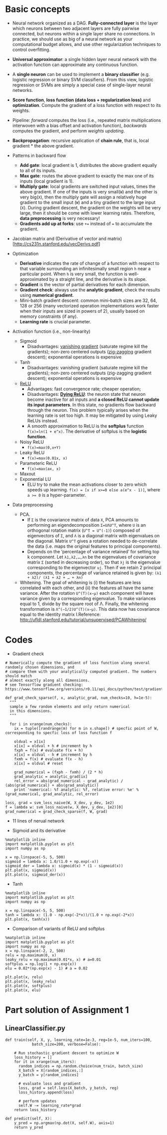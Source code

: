 # Basic concepts
- Neural network organized as a DAG. **Fully-connected layer** is the layer which neurons between two adjacent layers are fully pairwise connected, but neurons within a single layer share no connections. In practice, we should use as big of a neural network as your computational budget allows, and use other regularization techniques to control overfitting.

- **Universal approximator**: a single hidden layer neural network with the activation function can approximate any continuous function.

- A **single neuron** can be used to implement a **binary classifier** (e.g. logistic regression or binary SVM classifiers). From this view, logistic regression or SVMs are simply a special case of single-layer neural networks. 

- **Score function**, **loss function (data loss + regularization loss)** and **optimization**. Compute the gradient of a loss function with respect to its weights.

- Pipeline: *forward* computes the loss (i.e., repeated matrix multiplications interwoven with a bias offset and activation function), *backwards* computes the gradient, and perform *weights updating*.

- **Backpropagation**: recursive application of **chain rule**, that is, local gradient * the above gradient. 

- Patterns in backward flow
  - **Add gate**: local gradient is 1, distributes the above gradient equally to all of its inputs.
  - **Max gate**: routes the above gradient to exactly the max one of its inputs (local gradient is 1).
  - **Multiply gate**: local gradients are switched input values, times the above gradient. If one of the inputs is very small(`W`) and the other is very big(`X`), then the multiply gate will assign a relatively huge gradient to the small input (`W`) and a tiny gradient to the large input (`X`). During gradient descent, the gradient on the weights will be very large, then it should be come with lower learning rates. Therefore, **data preprocessing** is very necessary!
  - **Gradients add up at forks**: use `+=` instead of `=` to accumulate the gradient.
 
- Jacobian matrix and (Derivative of vector and matrix)[http://cs231n.stanford.edu/vecDerivs.pdf]

- Optimization
  - **Derivative** indicates the rate of change of a function with respect to that variable surrounding an infinitesimally small region `h` near a particular point. When `h` is very small, the function is well-approximated by a straight line, and the derivative is its slope.
  - **Gradient** is the vector of partial derivatives for each dimension.
  - **Gradient check**: always use the **analytic gradient**, check the results using **numerical gradient**.
  - Mini-batch gradient descent: common mini-batch sizes are 32, 64, 128 or 256 (many vectorized operation implementations work faster when their inputs are sized in powers of 2), usually based on memory constraints (if any).
  - **Learning rate** is crucial parameter.
 
- Activation function (i.e., non-linearity)
  - Sigmoid
    - Disadvantages: [vanishing gradient](https://en.wikipedia.org/wiki/Vanishing_gradient_problem) (saturate regime kill the gradients); non-zero centered outputs ([zig-zagging](https://zhuanlan.zhihu.com/p/25110450) gradient descent); exponential operations is expensive
  - Tanh
    - Disadvantages: vanishing gradient (saturate regime kill the gradients); non-zero centered outputs (zig-zagging gradient descent); exponential operations is expensive
  - [ReLU](https://en.wikipedia.org/wiki/Rectifier_(neural_networks))
    - Advantages: fast convergence rate; cheaper operation; 
    - Disadvantages: [**Dying ReLU**](https://datascience.stackexchange.com/questions/5706/what-is-the-dying-relu-problem-in-neural-networks): the neuron state that neuron become inactive for all inputs and **a closed ReLU cannot update its input parameters**. In this state, no gradients flow backward through the neuron. This problem typically arises when the learning rate is set too high. It may be mitigated by using Leaky ReLUs instead.
    - A smooth approximation to ReLU is the **softplus** function `f(x)=ln(1 + e^x)`. The derivative of softplus is the **logistic function**.
  - Noisy ReLU
    - `f(x)=max(0,x+Y)`
  - Leaky ReLU
    - `f(x)=max(0.01x, x)`
  - Parameteric ReLU
    - `f(x)=max(ax, x)`
  - Maxout
  - Exponential LU
    - ELU try to make the mean activations closer to zero which speeds up learning. `f(x) = [x if x>=0 else a(e^x - 1)]`, where `a >= 0` is a hyper-parameter.


- Data preprocessing
  - PCA. 
     - If `Σ` is the covariance matrix of data `X`, PCA amounts to performing an eigendecomposition `Σ=UΛU^T`, where `U` is an orthogonal rotation matrix (`U^T = U^(-1)`) composed of eigenvectors of `Σ`, and `Λ` is a diagonal matrix with eigenvalues on the diagonal. Matrix `U^T` gives a rotation needed to de-correlate the data (i.e. maps the original features to principal components).
     - Depends on the ‘percentage of variance retained’ for setting top k component. Let `λ1,λ2,…,λn` be the eigenvalues of covariance matrix `Σ` (sorted in decreasing order), so that `λj` is the eigenvalue corresponding to the eigenvector `uj`. Then if we retain 2 principal components, the percentage of variance retained is given by: `(λ1 + λ2)/ (λ1 + λ2 + … + λn)`
  - Whitening. The goal of whitening is (i) the features are less correlated with each other, and (ii) the features all have the same variance. After the rotation `U^(T)(x−μ)` each component will have variance given by a corresponding eigenvalue. To make variances equal to 1, divide by the square root of Λ. Finally, the whitening transformation is `Λ^(−1/2)U^(T)(x−μ)`. This data now has covariance equal to the identity matrix I.Reference: http://ufldl.stanford.edu/tutorial/unsupervised/PCAWhitening/



# Codes
- Gradient check
```
# Numerically compute the gradient of loss function along several randomly chosen dimensions, and
# compare them with your analytically computed gradient. The numbers should match
# almost exactly along all dimensions.
# see Tensorflow gradient checking: https://www.tensorflow.org/versions/r0.11/api_docs/python/test/gradient_checking

def grad_check_sparse(f, x, analytic_grad, num_checks=10, h=1e-5):
  """
  sample a few random elements and only return numerical
  in this dimensions.
  """

  for i in xrange(num_checks):
    ix = tuple([randrange(m) for m in x.shape]) # specfic point of W, corresponding to specfic loss of loss function f

    oldval = x[ix]
    x[ix] = oldval + h # increment by h
    fxph = f(x) # evaluate f(x + h)
    x[ix] = oldval - h # increment by h
    fxmh = f(x) # evaluate f(x - h)
    x[ix] = oldval # reset

    grad_numerical = (fxph - fxmh) / (2 * h)
    grad_analytic = analytic_grad[ix]
    rel_error = abs(grad_numerical - grad_analytic) / (abs(grad_numerical) + abs(grad_analytic))
    print 'numerical: %f analytic: %f, relative error: %e' % (grad_numerical, grad_analytic, rel_error)
	
loss, grad = svm_loss_naive(W, X_dev, y_dev, 1e2)
f = lambda w: svm_loss_naive(w, X_dev, y_dev, 1e2)[0]
grad_numerical = grad_check_sparse(f, W, grad)
```

- 11 lines of nerual network

- Sigmoid and its derivative
```
%matplotlib inline
import matplotlib.pyplot as plt
import numpy as np

x = np.linspace(-5, 5, 500)
sigmoid = lambda x: 1.0/(1.0 + np.exp(-x))
sigmoid_der = lambda x: sigmoid(x) * (1 - sigmoid(x))
plt.plot(x, sigmoid(x))
plt.plot(x, sigmoid_der(x))
```

- Tanh 
```
%matplotlib inline
import matplotlib.pyplot as plt
import numpy as np

x = np.linspace(-5, 5, 500)
tanh = lambda x: (1.0 - np.exp(-2*x))/(1.0 + np.exp(-2*x))
plt.plot(x, tanh(x))
```

- Comparison of variants of ReLU and softplus
```
%matplotlib inline
import matplotlib.pyplot as plt
import numpy as np
x = np.linspace(-2, 2, 500)
relu = np.maximum(0, x)
leaky_relu = np.maximum(0.01*x, x) # a=0.01
softplus = np.log(1 + np.exp(x))
elu = 0.02*(np.exp(x) - 1) # a = 0.02

plt.plot(x, relu)
plt.plot(x, leaky_relu)
plt.plot(x, softplus)
plt.plot(x, elu)
```

# Part solution of Assignment 1
## LinearClassifier.py
```
def train(self, X, y, learning_rate=1e-3, reg=1e-5, num_iters=100,
            batch_size=200, verbose=False):
    
    # Run stochastic gradient descent to optimize W
    loss_history = []
    for it in xrange(num_iters):
      random_indices = np.random.choice(num_train, batch_size)
      X_batch = X[random_indices,:]
      y_batch = y[random_indices]
      
	  # evaluate loss and gradient
      loss, grad = self.loss(X_batch, y_batch, reg)
      loss_history.append(loss)

      # perform updates
	  self.W -= learning_rate*grad	  
	return loss_history

def predict(self, X):
    y_pred = np.argmax(np.dot(X, self.W), axis=1)
    return y_pred
```

  

